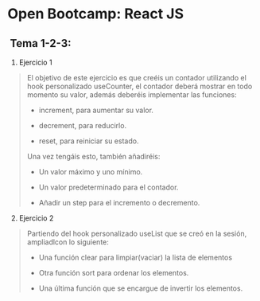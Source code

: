 # Open Bootcamp: React JS

##  Tema 1-2-3:

1. Ejercicio 1

> El objetivo de este ejercicio es que creéis un contador utilizando el hook personalizado useCounter, el contador deberá mostrar en todo momento su valor, además deberéis implementar las funciones:
>
> - increment, para aumentar su valor.
>
> - decrement, para reducirlo.
>
> - reset, para reiniciar su estado.
>
> Una vez tengáis esto, también añadiréis:
>
> - Un valor máximo y uno mínimo.
>
> - Un valor predeterminado para el contador.
>
> - Añadir un step para el incremento o decremento.

2. Ejercicio 2
> Partiendo del hook personalizado useList que se creó en la sesión, ampliadlcon lo siguiente:
>
> - Una función clear para limpiar(vaciar) la lista de elementos
>
> - Otra función sort para ordenar los elementos.
>
> - Una última función que se encargue de invertir los elementos.
